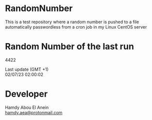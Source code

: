 # RandomNumber    
This is a test repository where a random number is pushed to a file automatically passwordless from a cron job in my Linux CentOS server    
# Random Number of the last run   
4422
      
Last update (GMT +1)    
02/07/23 02:00:02
# Developer    
Hamdy Abou El Anein   
hamdy.aea@protonmail.com
